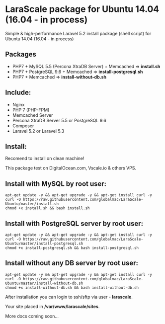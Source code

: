 # LaraScale package for Ubuntu 14.04 (16.04 - in process)
Simple & high-performance Laravel 5.2 install package (shell script) for Ubuntu 14.04 (16.04 - in process)

## Packages

* PHP7 + MySQL 5.5 (Percona XtraDB Server) + Memcached => **install.sh**
* PHP7 + PostgreSQL 9.6 + Memcached => **install-postgresql.sh**
* PHP7 + Memcached => **install-without-db.sh**

## Include:

*   Nginx
*   PHP 7 (PHP-FPM)
*   Memcached Server
*   Percona XtraDB Server 5.5 or PostgreSQL 9.6
*   Composer
*   Laravel 5.2 or Laravel 5.3

## Install:

Recomend to install on clean machine!

This package test on DigitalOcean.com, Vscale.io & others VPS.

## Install with MySQL by root user:

```
apt-get update -y && apt-get upgrade -y && apt-get install curl -y
curl -O https://raw.githubusercontent.com/globalmac/LaraScale-Ubuntu/master/install.sh
chmod +x install.sh && bash install.sh

```
## Install with PostgreSQL server by root user:

```
apt-get update -y && apt-get upgrade -y && apt-get install curl -y
curl -O https://raw.githubusercontent.com/globalmac/LaraScale-Ubuntu/master/install-postgresql.sh
chmod +x install-postgresql.sh && bash install-postgresql.sh

```

## Install without any DB server by root user:

```
apt-get update -y && apt-get upgrade -y && apt-get install curl -y
curl -O https://raw.githubusercontent.com/globalmac/LaraScale-Ubuntu/master/install-without-db.sh
chmod +x install-without-db.sh && bash install-without-db.sh

```

After installation you can login to ssh/sftp via user - **larascale**.

Your site placed in **/var/www/larascale/sites**.

More docs coming soon...
